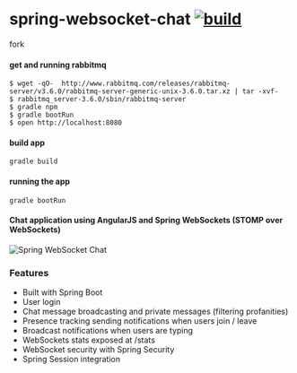 spring-websocket-chat [![build](https://travis-ci.org/daggerok/spring-websocket-chat.svg?branch=master)](https://travis-ci.org/daggerok/spring-websocket-chat)
=====================

fork

#### get and running rabbitmq

```shell
$ wget -qO-  http://www.rabbitmq.com/releases/rabbitmq-server/v3.6.0/rabbitmq-server-generic-unix-3.6.0.tar.xz | tar -xvf-
$ rabbitmq_server-3.6.0/sbin/rabbitmq-server
$ gradle npm
$ gradle bootRun
$ open http://localhost:8080
```
#### build app

```shell
gradle build
```

#### running the app

```shell
gradle bootRun
```

#### Chat application using AngularJS and Spring WebSockets (STOMP over WebSockets)

![Spring WebSocket Chat](http://www.sergialmar.com/wp-content/uploads/2014/09/spring-websocket-chat-room.png "Spring WebSocket Chat")

### Features
- Built with Spring Boot
- User login
- Chat message broadcasting and private messages (filtering profanities)
- Presence tracking sending notifications when users join / leave
- Broadcast notifications when users are typing
- WebSockets stats exposed at /stats
- WebSocket security with Spring Security
- Spring Session integration

